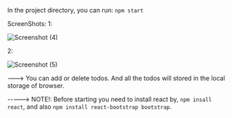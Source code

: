 

In the project directory, you can run:
 `npm start`
 
ScreenShots: 
1:

![Screenshot (4)](https://user-images.githubusercontent.com/88159702/186634776-9f0a2ac9-f7ed-4cf7-b29c-757c24d58634.png)

2:

![Screenshot (5)](https://user-images.githubusercontent.com/88159702/186634882-076f9812-aff5-4ea3-9ec6-4b760d49dc11.png)

---> You can add or delete todos. And all the todos will stored in the local storage of browser.

-----> NOTE!:
Before starting you need to install react by, `npm insall react`, and also `npm install react-bootstrap bootstrap`.
